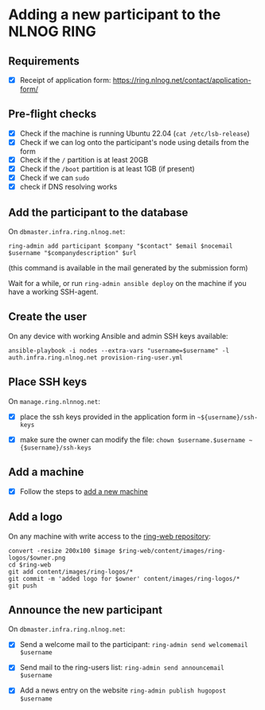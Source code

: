 # Adding a new participant to the NLNOG RING

## Requirements

* [x] Receipt of application form: https://ring.nlnog.net/contact/application-form/

## Pre-flight checks
* [x] Check if the machine is running Ubuntu 22.04 (`cat /etc/lsb-release`)
* [x] Check if we can log onto the participant's node using details from the form
* [x] Check if the `/` partition is at least 20GB
* [x] Check if the `/boot` partition is at least 1GB (if present)
* [x] Check if we can `sudo`
* [x] check if DNS resolving works

## Add the participant to the database
On `dbmaster.infra.ring.nlnog.net`:
```
ring-admin add participant $company "$contact" $email $nocemail $username "$companydescription" $url
```
(this command is available in the mail generated by the submission form)

Wait for a while, or run `ring-admin ansible deploy` on the machine if you have a working SSH-agent.

## Create the user
On any device with working Ansible and admin SSH keys available:
```
ansible-playbook -i nodes --extra-vars "username=$username" -l auth.infra.ring.nlnog.net provision-ring-user.yml
```

## Place SSH keys
On `manage.ring.nlnnog.net`:
* [x] place the ssh keys provided in the application form in `~${username}/ssh-keys`
* [x] make sure the owner can modify the file: `chown $username.$username ~{$username}/ssh-keys`


## Add a machine
* [x] Follow the steps to [add a new machine](add_new_machine.md)

## Add a logo
On any machine with write access to the [ring-web repository](https://github.com/nlnog/ring-web):

```
convert -resize 200x100 $image $ring-web/content/images/ring-logos/$owner.png
cd $ring-web
git add content/images/ring-logos/*
git commit -m 'added logo for $owner' content/images/ring-logos/*
git push
```

## Announce the new participant
On `dbmaster.infra.ring.nlnog.net`:
* [x] Send a welcome mail to the participant: `ring-admin send welcomemail $username`
* [x] Send mail to the ring-users list: `ring-admin send announcemail $username`
* [x] Add a news entry on the website `ring-admin publish hugopost $username`

